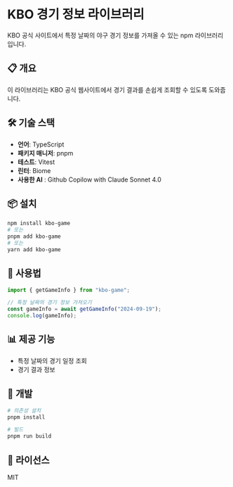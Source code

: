 # KBO 경기 정보 라이브러리

KBO 공식 사이트에서 특정 날짜의 야구 경기 정보를 가져올 수 있는 npm 라이브러리입니다.

## 📋 개요

이 라이브러리는 KBO 공식 웹사이트에서 경기 결과를 손쉽게 조회할 수 있도록 도와줍니다.

## 🛠️ 기술 스택

- **언어**: TypeScript
- **패키지 매니저**: pnpm
- **테스트**: Vitest
- **린터**: Biome
- **사용한 AI** : Github Copilow with Claude Sonnet 4.0

## 📦 설치

```bash
npm install kbo-game
# 또는
pnpm add kbo-game
# 또는
yarn add kbo-game
```

## 🚀 사용법

```typescript
import { getGameInfo } from "kbo-game";

// 특정 날짜의 경기 정보 가져오기
const gameInfo = await getGameInfo("2024-09-19");
console.log(gameInfo);
```

## 📊 제공 기능

- 특정 날짜의 경기 일정 조회
- 경기 결과 정보

## 🔧 개발

```bash
# 의존성 설치
pnpm install

# 빌드
pnpm run build

```

## 📝 라이선스

MIT
